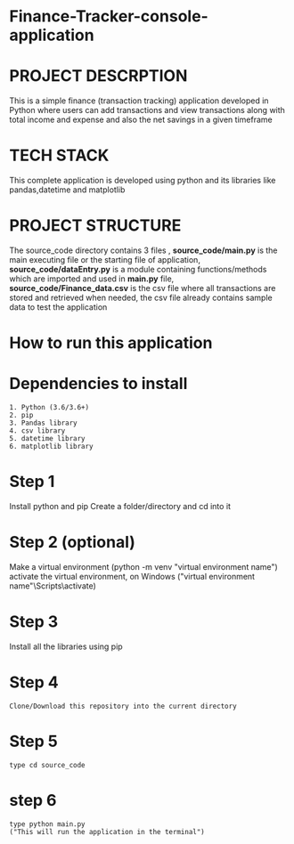 # Finance-Tracker-console-application

# PROJECT DESCRPTION
This is a simple finance (transaction tracking) application developed in Python where users can add transactions and view transactions along with total income and expense and also the net savings in a given timeframe

# TECH STACK
This complete application is developed using python and its libraries like pandas,datetime and matplotlib

# PROJECT STRUCTURE 
The source_code directory contains 3 files , __source_code/main.py__ is the main executing file or the starting file of application, __source_code/dataEntry.py__ is a module containing functions/methods which are imported and used in __main.py__ file, __source_code/Finance_data.csv__ is the csv file where all transactions are stored and retrieved when needed, the csv file already contains sample data to test the application

# How to run this application
  # Dependencies to install
    1. Python (3.6/3.6+)
    2. pip
    3. Pandas library
    4. csv library
    5. datetime library
    6. matplotlib library

  # Step 1
   Install python and pip
   Create a folder/directory and cd into it
  # Step 2 (optional)
   Make a virtual environment (python -m venv "virtual environment name")
   activate the virtual environment, on Windows ("virtual environment name"\Scripts\activate)
  # Step 3
   Install all the libraries using pip
  # Step 4
    Clone/Download this repository into the current directory
  # Step 5
    type cd source_code
  # step 6
    type python main.py
    ("This will run the application in the terminal")

